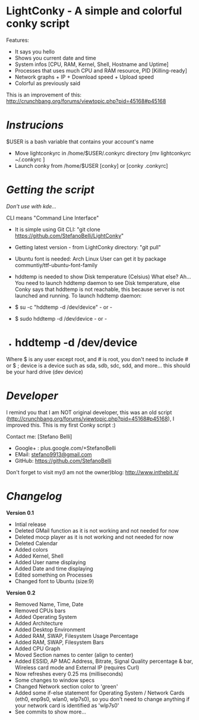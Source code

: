 LightConky - A simple and colorful conky script
================================================
Features:
- It says you hello
- Shows you current date and time
- System infos [CPU, RAM, Kernel, Shell, Hostname and Uptime]
- Processes that uses much CPU and RAM resource, PID [Killing-ready]
- Network graphs + IP + Download speed + Upload speed
- Colorful as previously said

This is an improvement of this:  
http://crunchbang.org/forums/viewtopic.php?pid=45168#p45168

# *Instrucions* #
$USER is a bash variable that contains your account's name

- Move lightconkyrc in /home/$USER/.conkyrc directory [mv lightconkyrc ~/.conkyrc ]
- Launch conky from /home/$USER [conky] or [conky .conkyrc]

# *Getting the script* #

*Don't use with kde...*

CLI means "Command Line Interface"
- It is simple using Git CLI: "git clone https://github.com/StefanoBelli/LightConky"
- Getting latest version - from LightConky directory: "git pull"
- Ubuntu font is needed: Arch Linux User can get it by package communtiy/ttf-ubuntu-font-family
- hddtemp is needed to show Disk temperature (Celsius)
What else? Ah...
You need to launch hddtemp daemon to see Disk temperature, else Conky says that hddtemp is not reachable, this because server is not launched and running.
To launch hddtemp daemon:

- $ su -c "hddtemp -d /dev/device"  - or -
- $ sudo hddtemp -d /dev/device - or -
- # hddtemp -d /dev/device

Where $ is any user except root, and # is root, you don't need to include # or $ ; device is a device such as sda, sdb, sdc, sdd, and more... this should be your hard drive (dev device)

# *Developer* #
I remind you that I am NOT original developer, this was an old script 
(http://crunchbang.org/forums/viewtopic.php?pid=45168#p45168), I improved this. This is my first Conky script :)

Contact me: [Stefano Belli]
- Google+ : plus.google.com/+StefanoBelli
- EMail: stefano9913@gmail.com
- GitHub: https://github.com/StefanoBelli

Don't forget to visit my(I am not the owner)blog: http://www.inthebit.it/ 

# *Changelog* #

**Version 0.1**

- Intial release
- Deleted GMail function as it is not working and not needed for now
- Deleted mocp player as it is not working and not needed for now
- Deleted Calendar
- Added colors
- Added Kernel, Shell
- Added User name displaying
- Added Date and time displaying
- Edited something on Processes
- Changed font to Ubuntu (size:9)

**Version 0.2**

- Removed Name, Time, Date
- Removed CPUs bars
- Added Operating System
- Added Architecture
- Added Desktop Environment
- Added RAM, SWAP, Filesystem Usage Percentage
- Added RAM, SWAP, Filesystem Bars
- Added CPU Graph
- Moved Section names to center (align to center)
- Added ESSID, AP MAC Address, Bitrate, Signal Quality percentage & bar, Wireless card mode and External IP (requires Curl) 
- Now refreshes every 0.25 ms (milliseconds)
- Some changes to window specs 
- Changed Network section color to 'green'
- Added some if-else statement for Operating System / Network Cards (eth0, enp9s0, wlan0, wlp7s0), so you don't need to change anything if your network card is identified as 'wlp7s0'
- See commits to show more...
 
